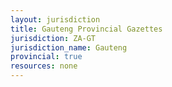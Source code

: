 ```yaml
---
layout: jurisdiction
title: Gauteng Provincial Gazettes
jurisdiction: ZA-GT
jurisdiction_name: Gauteng
provincial: true
resources: none
---
```

